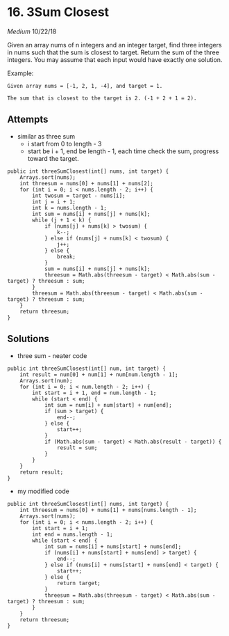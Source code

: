 # 16. 3Sum Closest
*Medium*
10/22/18

Given an array nums of n integers and an integer target, find three integers in nums such that the sum is closest to target. Return the sum of the three integers. You may assume that each input would have exactly one solution.

Example:
```
Given array nums = [-1, 2, 1, -4], and target = 1.

The sum that is closest to the target is 2. (-1 + 2 + 1 = 2).
```

## Attempts
* similar as three sum
  - i start from 0 to length - 3
  - start be i + 1, end be length - 1, each time check the sum, progress toward the target.
```
public int threeSumClosest(int[] nums, int target) {
    Arrays.sort(nums);
    int threesum = nums[0] + nums[1] + nums[2];
    for (int i = 0; i < nums.length - 2; i++) {
        int twosum = target - nums[i];
        int j = i + 1;
        int k = nums.length - 1;
        int sum = nums[i] + nums[j] + nums[k];
        while (j + 1 < k) {
            if (nums[j] + nums[k] > twosum) {
                k--;
            } else if (nums[j] + nums[k] < twosum) {
                j++;
            } else {
                break;
            }
            sum = nums[i] + nums[j] + nums[k];
            threesum = Math.abs(threesum - target) < Math.abs(sum - target) ? threesum : sum;
        }
        threesum = Math.abs(threesum - target) < Math.abs(sum - target) ? threesum : sum;
    }
    return threesum;
}
```

## Solutions
* three sum - neater code
```
public int threeSumClosest(int[] num, int target) {
    int result = num[0] + num[1] + num[num.length - 1];
    Arrays.sort(num);
    for (int i = 0; i < num.length - 2; i++) {
        int start = i + 1, end = num.length - 1;
        while (start < end) {
            int sum = num[i] + num[start] + num[end];
            if (sum > target) {
                end--;
            } else {
                start++;
            }
            if (Math.abs(sum - target) < Math.abs(result - target)) {
                result = sum;
            }
        }
    }
    return result;
}
```
* my modified code
```
public int threeSumClosest(int[] nums, int target) {
    int threesum = nums[0] + nums[1] + nums[nums.length - 1];
    Arrays.sort(nums);
    for (int i = 0; i < nums.length - 2; i++) {
        int start = i + 1;
        int end = nums.length - 1;
        while (start < end) {
            int sum = nums[i] + nums[start] + nums[end];
            if (nums[i] + nums[start] + nums[end] > target) {
                end--;
            } else if (nums[i] + nums[start] + nums[end] < target) {
                start++;
            } else {
                return target;
            }
            threesum = Math.abs(threesum - target) < Math.abs(sum - target) ? threesum : sum;
        }
    }
    return threesum;
}
```

